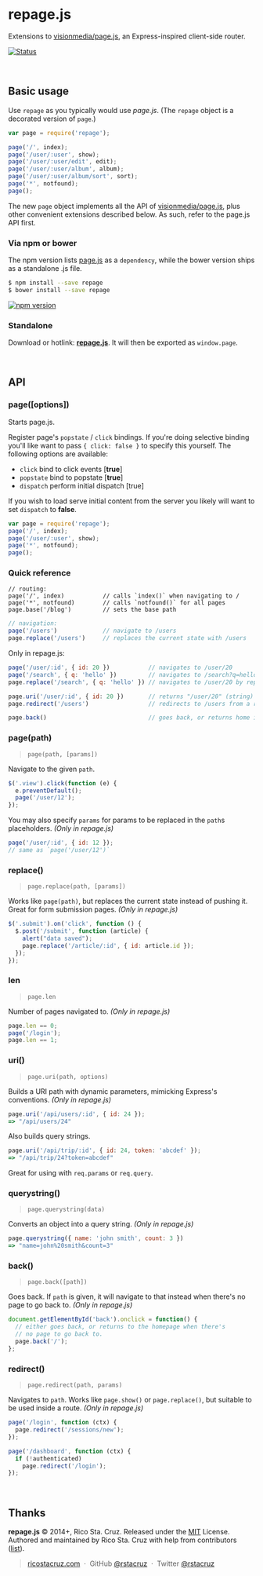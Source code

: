 # repage.js

Extensions to [visionmedia/page.js], an Express-inspired client-side router.

[visionmedia/page.js]: https://github.com/visionmedia/page.js

[![Status](http://img.shields.io/travis/rstacruz/repage.js/master.svg?style=flat)](https://travis-ci.org/rstacruz/repage.js "See test builds")

<br>

## Basic usage

Use `repage` as you typically would use *page.js*. (The `repage` object is a
decorated version of `page`.)

```js
var page = require('repage');

page('/', index);
page('/user/:user', show);
page('/user/:user/edit', edit);
page('/user/:user/album', album);
page('/user/:user/album/sort', sort);
page('*', notfound);
page();
```

The new `page` object implements all the API of [visionmedia/page.js], plus other
convenient extensions described below. As such, refer to the page.js API first.

### Via npm or bower

The npm version lists [page.js] as a `dependency`, while the bower version ships as a standalone .js file.

```sh
$ npm install --save repage
$ bower install --save repage
```

[![npm version](http://img.shields.io/npm/v/repage.svg?style=flat)](https://npmjs.org/package/repage "View this project on npm")

### Standalone

[version]: https://cdn.rawgit.com/rstacruz/repage.js/v2.0.0/repage.js

Download or hotlink: __[repage.js][version]__. It will then be exported as `window.page`.

<br>

## API

<!-- include: index.js -->

### page([options])

Starts page.js.

Register page's `popstate` / `click` bindings. If you're doing selective
binding you'll like want to pass `{ click: false }` to specify this
yourself. The following options are available:

- `click` bind to click events [__true__]
- `popstate` bind to popstate [__true__]
- `dispatch` perform initial dispatch [true]

If you wish to load serve initial content from the server you likely will
want to set `dispatch` to __false__.

```js
var page = require('repage');
page('/', index);
page('/user/:user', show);
page('*', notfound);
page();
```

### Quick reference


    // routing:
    page('/', index)           // calls `index()` when navigating to /
    page('*', notfound)        // calls `notfound()` for all pages
    page.base('/blog')         // sets the base path

```js
// navigation:
page('/users')             // navigate to /users
page.replace('/users')     // replaces the current state with /users
```

Only in repage.js:

```js
page('/user/:id', { id: 20 })           // navigates to /user/20
page('/search', { q: 'hello' })         // navigates to /search?q=hello
page.replace('/search', { q: 'hello' }) // navigates to /user/20 by replacing

page.uri('/user/:id', { id: 20 })       // returns "/user/20" (string)
page.redirect('/users')                 // redirects to /users from a route

page.back()                             // goes back, or returns home if available
```

### page(path)
> `page(path, [params])`

Navigate to the given `path`.

```js
$('.view').click(function (e) {
  e.preventDefault();
  page('/user/12');
});
```

You may also specify `params` for params to be replaced in the `path`s
placeholders. *(Only in repage.js)*

```js
page('/user/:id', { id: 12 });
// same as `page('/user/12')`
```

### replace()
> `page.replace(path, [params])`

Works like `page(path)`, but replaces the current state instead of pushing
it. Great for form submission pages. *(Only in repage.js)*

```js
$('.submit').on('click', function () {
  $.post('/submit', function (article) {
    alert("data saved");
    page.replace('/article/:id', { id: article.id });
  });
});
```

### len
> `page.len`

Number of pages navigated to. *(Only in repage.js)*

```js
page.len == 0;
page('/login');
page.len == 1;
```

### uri()
> `page.uri(path, options)`

Builds a URI path with dynamic parameters, mimicking Express's conventions.
*(Only in repage.js)*

```js
page.uri('/api/users/:id', { id: 24 });
=> "/api/users/24"
```

Also builds query strings.

```js
page.uri('/api/trip/:id', { id: 24, token: 'abcdef' });
=> "/api/trip/24?token=abcdef"
```

Great for using with `req.params` or `req.query`.

### querystring()
> `page.querystring(data)`

Converts an object into a query string.
*(Only in repage.js)*

```js
page.querystring({ name: 'john smith', count: 3 })
=> "name=john%20smith&count=3"
```

### back()
> `page.back([path])`

Goes back. If `path` is given, it will navigate to that instead when
there's no page to go back to.
*(Only in repage.js)*

```js
document.getElementById('back').onclick = function() {
  // either goes back, or returns to the homepage when there's
  // no page to go back to.
  page.back('/');
};
```

### redirect()
> `page.redirect(path, params)`

Navigates to `path`. Works like `page.show()` or `page.replace()`, but
suitable to be used inside a route.
*(Only in repage.js)*

```js
page('/login', function (ctx) {
  page.redirect('/sessions/new');
});

page('/dashboard', function (ctx) {
  if (!authenticated)
    page.redirect('/login');
});
```

<!-- /include -->

<br>

## Thanks

**repage.js** © 2014+, Rico Sta. Cruz. Released under the [MIT] License.<br>
Authored and maintained by Rico Sta. Cruz with help from contributors ([list][contributors]).

> [ricostacruz.com](http://ricostacruz.com) &nbsp;&middot;&nbsp;
> GitHub [@rstacruz](https://github.com/rstacruz) &nbsp;&middot;&nbsp;
> Twitter [@rstacruz](https://twitter.com/rstacruz)

[MIT]: http://mit-license.org/
[contributors]: http://github.com/rstacruz/repage.js/contributors
[page.js]: https://github.com/visionmedia/page.js
